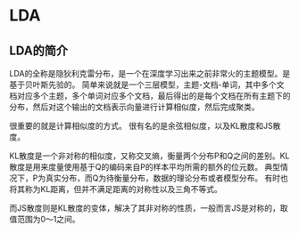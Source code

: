 # LDA

## LDA的简介
LDA的全称是隐狄利克雷分布，是一个在深度学习出来之前非常火的主题模型。是基于贝叶斯先验的。
简单来说就是一个三层模型，主题-文档-单词，其中多个文档对应多个主题，多个单词对应多个文档，最后得出的是每个文档在所有主题下的分布，然后对这个输出的文档表示向量进行计算相似度，然后完成聚类。

很重要的就是计算相似度的方式。
很有名的是余弦相似度，以及KL散度和JS散度。

KL散度是一个非对称的相似度，又称交叉熵，衡量两个分布P和Q之间的差别。KL散度是用来度量使用基于Q的编码来自P的样本平均所需的额外的位元数。
典型情况下，P为真实分布，而Q为待衡量分布，数据的理论分布或者模型分布。
有时也将其称为KL距离，但并不满足距离的对称性以及三角不等式。

而JS散度则是KL散度的变体，解决了其非对称的性质，一般而言JS是对称的，取值范围为0～1之间。